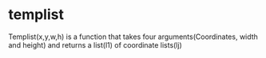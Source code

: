 

# templist
Templist(x,y,w,h) is a function that takes four arguments(Coordinates, width and height) and returns a list(l1) of coordinate lists(lj)
